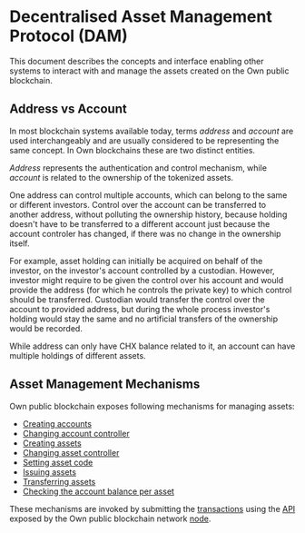 # Decentralised Asset Management Protocol (DAM)

This document describes the concepts and interface enabling other systems to interact with and manage the assets created on the Own public blockchain.


## Address vs Account

In most blockchain systems available today, terms _address_ and _account_ are used interchangeably and are usually considered to be representing the same concept. In Own blockchains these are two distinct entities.

_Address_ represents the authentication and control mechanism, while _account_ is related to the ownership of the tokenized assets.

One address can control multiple accounts, which can belong to the same or different investors. Control over the account can be transferred to another address, without polluting the ownership history, because holding doesn't have to be transferred to a different account just because the account controler has changed, if there was no change in the ownership itself. 

For example, asset holding can initially be acquired on behalf of the investor, on the investor's account controlled by a custodian. However, investor might require to be given the control over his account and would provide the address (for which he controls the private key) to which control should be transferred. Custodian would transfer the control over the account to provided address, but during the whole process investor's holding would stay the same and no artificial transfers of the ownership would be recorded.

While address can only have CHX balance related to it, an account can have multiple holdings of different assets.


## Asset Management Mechanisms

Own public blockchain exposes following mechanisms for managing assets:

- [Creating accounts](../Transactions/TxActions.md#createaccount)
- [Changing account controller](../Transactions/TxActions.md#setaccountcontroller)
- [Creating assets](../Transactions/TxActions.md#createasset)
- [Changing asset controller](../Transactions/TxActions.md#setassetcontroller)
- [Setting asset code](../Transactions/TxActions.md#setassetcode)
- [Issuing assets](../Transactions/TxActions.md#createassetemission)
- [Transferring assets](../Transactions/TxActions.md#transferasset)
- [Checking the account balance per asset](../Nodes/NodeApi.md#get-accountaccounthashassetassethash)

These mechanisms are invoked by submitting the [transactions](../Transactions/TxComposition.md) using the [API](../Nodes/NodeApi.md) exposed by the Own public blockchain network [node](../Nodes/Nodes.md).
